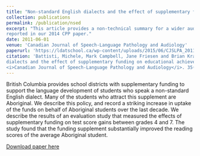```yaml
---
title: "Non-standard English dialects and the effect of supplementary funding on educational achievement"
collection: publications
permalink: /publication/nsed
excerpt: "This article provides a non-technical summary for a wider audience of the research results
reported in our 2014 CPP paper."
date: 2011-06-01
venue: 'Canadian Journal of Speech-Language Pathology and Audiology'
paperurl: 'https://ldatschool.ca/wp-content/uploads/2015/06/CJSLPA_2011_Vol_35_No_02_Summer.pdf#page=90'
citation: 'Battisti, Michele, Mark Campbell, Jane Friesen and Brian Krauth (2014). &quot;Non-standard English
dialects and the effect of supplementary funding on educational achievement.&quot; 
<i>Canadian Journal of Speech-Language Pathology and Audiology</i>. 35(2).'
---
```

British Columbia provides school districts with supplementary funding to support the language
development of students who speak a non-standard English dialect. Many of the students who
attract this supplement are Aboriginal. We describe this policy, and record a striking increase
in uptake of the funds on behalf of Aboriginal students over the last decade. We describe the
results of an evaluation study that measured the effects of supplementary funding on test score
gains between grades 4 and 7. The study found that the funding supplement substantially improved 
the reading scores of the average Aboriginal student.

[Download paper here](http://academicpages.github.io/files/paper1.pdf)
